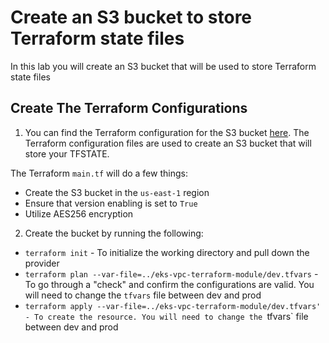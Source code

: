 # Create an S3 bucket to store Terraform state files

In this lab you will create an S3 bucket that will be used to store Terraform state files

## Create The Terraform Configurations

1. You can find the Terraform configuration for the S3 bucket [here](https://github.com/AdminTurnedDevOps/DevOps-The-Hard-Way-AWS/tree/main/terraform-state-s3-bucket). The Terraform configuration files are used to create an S3 bucket that will store your TFSTATE.

The Terraform `main.tf` will do a few things:
- Create the S3 bucket in the `us-east-1` region
- Ensure that version enabling is set to `True`
- Utilize AES256 encryption 

2. Create the bucket by running the following:
- `terraform init` - To initialize the working directory and pull down the provider
- `terraform plan --var-file=../eks-vpc-terraform-module/dev.tfvars` - To go through a "check" and confirm the configurations are valid. You will need to change the `tfvars` file between dev and prod
- `terraform apply --var-file=../eks-vpc-terraform-module/dev.tfvars' - To create the resource. You will need to change the `tfvars` file between dev and prod